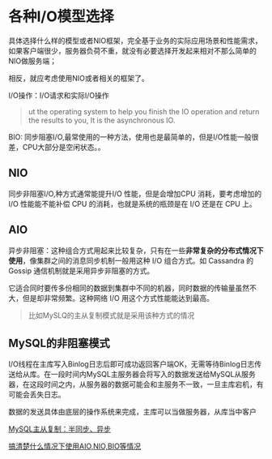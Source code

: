 # 各种I/O模型选择

具体选择什么样的模型或者NIO框架，完全基于业务的实际应用场景和性能需求，如果客户端很少，服务器负荷不重，就没有必要选择开发起来相对不那么简单的NIO做服务端；

相反，就应考虑使用NIO或者相关的框架了。

I/O操作：I/O请求和实际I/O操作

 >ut the operating system to help you finish the IO operation and return the results to you, It is the asynchronous IO. 

BIO: 同步阻塞I/O,最常使用的一种方法，使用也是最简单的，但是I/O性能一般很差，CPU大部分是空闲状态。。


## NIO
同步非阻塞I/O,种方式通常能提升I/O 性能，但是会增加CPU 消耗，要考虑增加的 I/O 性能能不能补偿 CPU 的消耗，也就是系统的瓶颈是在 I/O 还是在 CPU 上。


## AIO
异步非阻塞：这种组合方式用起来比较复杂，只有在一些**非常复杂的分布式情况下使用**，像集群之间的消息同步机制一般用这种 I/O 组合方式。如 Cassandra 的 Gossip 通信机制就是采用异步非阻塞的方式。

它适合同时要传多份相同的数据到集群中不同的机器，同时数据的传输量虽然不大，但是却非常频繁。这种网络 I/O 用这个方式性能能达到最高。
> 比如MySLQ的主从复制模式就是采用该种方式的情况

## MySQL的非阻塞模式

I/O线程在主库写入Binlog日志后即可成功返回客户端OK，无需等待Binlog日志传送给从库。在一段时间内MySQL主服务器会将写入的数据发送给MySQL从服务器，在这段时间之内，从服务器的数据可能会和主服务不一致，一旦主库宕机，有可能会丢失日志。


数据的发送具体由底层的操作系统来完成，主库可以当做服务器，从库当中客户

[MySQL主从复制：半同步、异步](https://my.oschina.net/u/3412738/blog/1801192)

[搞清楚什么情况下使用AIO,NIO,BIO等情况](http://www.apigo.cn/2018/11/09/javacore5/)